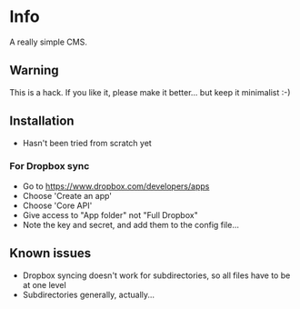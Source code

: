# Info

A really simple CMS.

## Warning

This is a hack. If you like it, please make it better... but keep it minimalist :-)

## Installation

- Hasn't been tried from scratch yet

### For Dropbox sync

- Go to <https://www.dropbox.com/developers/apps>
- Choose 'Create an app'
- Choose 'Core API'
- Give access to "App folder" not "Full Dropbox"
- Note the key and secret, and add them to the config file...

## Known issues

- Dropbox syncing doesn't work for subdirectories, so all files have to be at one level
- Subdirectories generally, actually...
